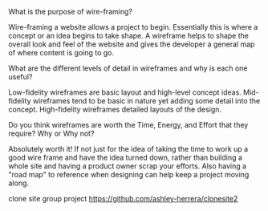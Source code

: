 
What is the purpose of wire-framing?

Wire-framing a website allows a project to begin. Essentially this is where a concept or an idea begins to take shape. A wireframe helps to shape the overall look and feel of the website and gives the developer a general map of where content is going to go.

What are the different levels of detail in wireframes and why is each one useful?

Low-fidelity wireframes are basic layout and high-level concept ideas. Mid-fidelity wireframes tend to be basic in nature yet adding some detail into the concept. High-fidelity wireframes detailed layouts of the design.

Do you think wireframes are worth the Time, Energy, and Effort that they require? Why or Why not?

Absolutely worth it! If not just for the idea of taking the time to work up a good wire frame and have the idea turned down, rather than building a whole site and having a product owner scrap your efforts. Also having a "road map" to reference when designing can help keep a project moving along.





clone site group project
https://github.com/ashley-herrera/clonesite2